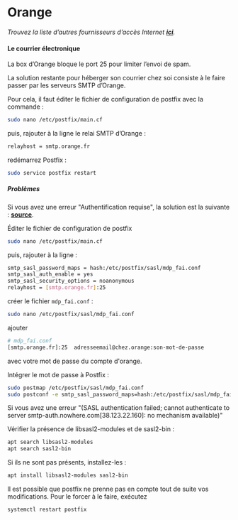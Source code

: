 # Orange
*Trouvez la liste d’autres fournisseurs d’accès Internet **[ici](/isp_fr)**.*

#### Le courrier électronique

La box d’Orange bloque le port 25 pour limiter l’envoi de spam.

La solution restante pour héberger son courrier chez soi consiste à le faire passer par les serveurs SMTP d’Orange.

Pour cela, il faut éditer le fichier de configuration de postfix avec la commande :

```bash
sudo nano /etc/postfix/main.cf
```

puis, rajouter à la ligne le relai SMTP d’Orange :

```bash
relayhost = smtp.orange.fr
```

redémarrez Postfix :

```bash
sudo service postfix restart
```

##### Problèmes

Si vous avez une erreur "Authentification requise", la solution est la suivante : **[source](http://viruslocker.free.fr/?page_id=1749)**.

Éditer le fichier de configuration de postfix

```bash
sudo nano /etc/postfix/main.cf
```
puis, rajouter à la ligne :

```bash
smtp_sasl_password_maps = hash:/etc/postfix/sasl/mdp_fai.conf
smtp_sasl_auth_enable = yes
smtp_sasl_security_options = noanonymous
relayhost = [smtp.orange.fr]:25
```

créer le fichier `mdp_fai.conf` :

```bash
sudo nano /etc/postfix/sasl/mdp_fai.conf
```

ajouter

```bash
# mdp_fai.conf
[smtp.orange.fr]:25  adresseemail@chez.orange:son-mot-de-passe
```
avec votre mot de passe du compte d'orange.

Intégrer le mot de passe à Postfix :

```bash
sudo postmap /etc/postfix/sasl/mdp_fai.conf
sudo postconf -e smtp_sasl_password_maps=hash:/etc/postfix/sasl/mdp_fai.conf
```

Si vous avez une erreur "(SASL authentication failed; cannot authenticate to server smtp-auth.nowhere.com[38.123.22.160]: no mechanism available)"

Vérifier la présence de libsasl2-modules et de sasl2-bin :

```bash
apt search libsasl2-modules
apt search sasl2-bin
```

Si ils ne sont pas présents, installez-les :

```bash
apt install libsasl2-modules sasl2-bin
```

Il est possible que postfix ne prenne pas en compte tout de suite vos modifications. Pour le forcer à le faire, exécutez 
```bash
systemctl restart postfix
```
